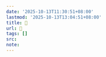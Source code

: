 ```yaml
---
date: '2025-10-13T11:30:51+08:00'
lastmod: '2025-10-13T13:04:51+08:00'
title: 󰧙
url: 󰧙
tags: []
src:
note:
---
```


